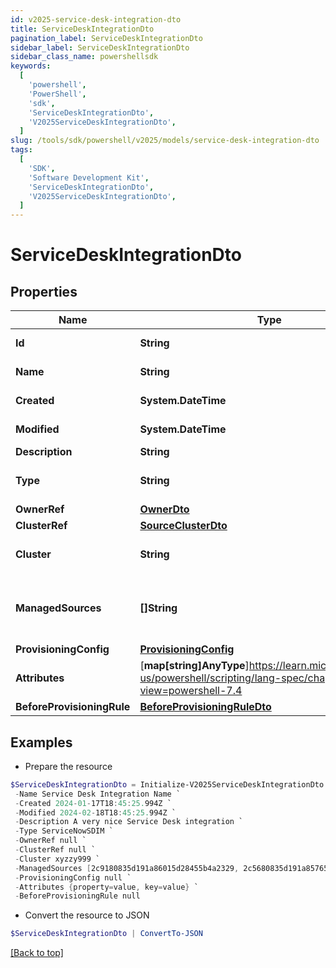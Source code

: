 ```yaml
---
id: v2025-service-desk-integration-dto
title: ServiceDeskIntegrationDto
pagination_label: ServiceDeskIntegrationDto
sidebar_label: ServiceDeskIntegrationDto
sidebar_class_name: powershellsdk
keywords:
  [
    'powershell',
    'PowerShell',
    'sdk',
    'ServiceDeskIntegrationDto',
    'V2025ServiceDeskIntegrationDto',
  ]
slug: /tools/sdk/powershell/v2025/models/service-desk-integration-dto
tags:
  [
    'SDK',
    'Software Development Kit',
    'ServiceDeskIntegrationDto',
    'V2025ServiceDeskIntegrationDto',
  ]
---
```


# ServiceDeskIntegrationDto

## Properties

| Name | Type | Description | Notes |
| --- | --- | --- | --- |
| **Id** | **String** | Unique identifier for the Service Desk integration | [optional] |
| **Name** | **String** | Service Desk integration's name. The name must be unique. | [required] |
| **Created** | **System.DateTime** | The date and time the Service Desk integration was created | [optional] |
| **Modified** | **System.DateTime** | The date and time the Service Desk integration was last modified | [optional] |
| **Description** | **String** | Service Desk integration's description. | [required] |
| **Type** | **String** | Service Desk integration types: - ServiceNowSDIM - ServiceNow | [required][default to "servicenowsdim"] |
| **OwnerRef** | [**OwnerDto**](owner-dto) |  | [optional] |
| **ClusterRef** | [**SourceClusterDto**](source-cluster-dto) |  | [optional] |
| **Cluster** | **String** | Cluster ID for the Service Desk integration (replaced by clusterRef, retained for backward compatibility). | [optional] |
| **ManagedSources** | **[]String** | Source IDs for the Service Desk integration (replaced by provisioningConfig.managedSResourceRefs, but retained here for backward compatibility). | [optional] |
| **ProvisioningConfig** | [**ProvisioningConfig**](provisioning-config) |  | [optional] |
| **Attributes** | [**map[string]AnyType**]https://learn.microsoft.com/en-us/powershell/scripting/lang-spec/chapter-04?view=powershell-7.4 | Service Desk integration's attributes. Validation constraints enforced by the implementation. | [required] |
| **BeforeProvisioningRule** | [**BeforeProvisioningRuleDto**](before-provisioning-rule-dto) |  | [optional] |

## Examples

- Prepare the resource

```powershell
$ServiceDeskIntegrationDto = Initialize-V2025ServiceDeskIntegrationDto  -Id 62945a496ef440189b1f03e3623411c8 `
 -Name Service Desk Integration Name `
 -Created 2024-01-17T18:45:25.994Z `
 -Modified 2024-02-18T18:45:25.994Z `
 -Description A very nice Service Desk integration `
 -Type ServiceNowSDIM `
 -OwnerRef null `
 -ClusterRef null `
 -Cluster xyzzy999 `
 -ManagedSources [2c9180835d191a86015d28455b4a2329, 2c5680835d191a85765d28455b4a9823] `
 -ProvisioningConfig null `
 -Attributes {property=value, key=value} `
 -BeforeProvisioningRule null
```

- Convert the resource to JSON

```powershell
$ServiceDeskIntegrationDto | ConvertTo-JSON
```

[[Back to top]](#)
